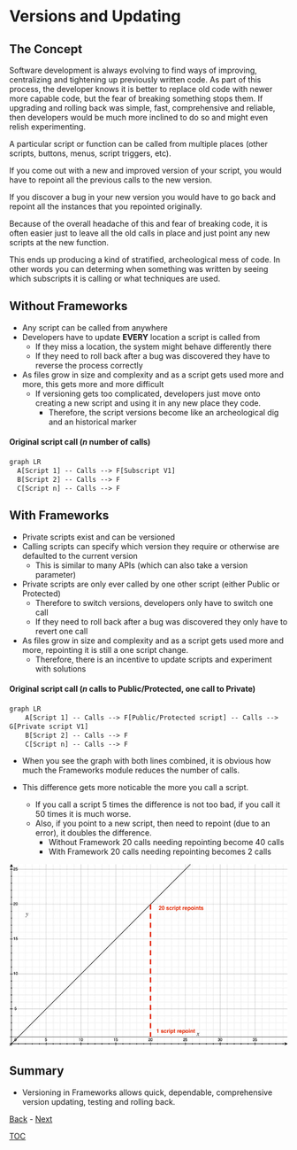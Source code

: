 # Versions and Updating

## The Concept

Software development is always evolving to find ways of improving, centralizing and tightening up previously written code. As part of this process, the developer knows it is better to replace old code with newer more capable code, but the fear of breaking something stops them. If upgrading and rolling back was simple, fast, comprehensive and reliable, then developers would be much more inclined to do so and might even relish experimenting.

A particular script or function can be called from multiple places (other scripts, buttons, menus, script triggers, etc).

If you come out with a new and improved version of your script, you would have to repoint all the previous calls to the new version. 

If you discover a bug in your new version you would have to go back and repoint all the instances that you repointed originally.

Because of the overall headache of this and fear of breaking code, it is often easier just to leave all the old calls in place and just point any new scripts at the new function. 

This ends up producing a kind of stratified, archeological mess of code. In other words you can determing when something was written by seeing which subscripts it is calling or what techniques are used.

## Without Frameworks

- Any script can be called from anywhere
- Developers have to update __EVERY__ location a script is called from
  - If they miss a location, the system might behave differently there
  - If they need to roll back after a bug was discovered they have to reverse the process correctly 
- As files grow in size and complexity and as a script gets used more and more, this gets more and more difficult
  - If versioning gets too complicated, developers just move onto creating a new script and using it in any new place they code. 
    - Therefore, the script versions become like an archeological dig and an historical marker

#### Original script call (_n_ number of calls)

```mermaid
graph LR
  A[Script 1] -- Calls --> F[Subscript V1] 
  B[Script 2] -- Calls --> F
  C[Script n] -- Calls --> F
```

## With Frameworks

- Private scripts exist and can be versioned
- Calling scripts can specify which version they require or otherwise are defaulted to the current version
  - This is similar to many APIs (which can also take a version parameter)
- Private scripts are only ever called by one other script (either Public or Protected)
  - Therefore to switch versions, developers only have to switch one call
  - If they need to roll back after a bug was discovered they only have to revert one call
- As files grow in size and complexity and as a script gets used more and more, repointing it is still a one script change.
  - Therefore, there is an incentive to update scripts and experiment with solutions

#### Original script call (_n_ calls to Public/Protected, one call to Private)

```mermaid
graph LR
    A[Script 1] -- Calls --> F[Public/Protected script] -- Calls --> G[Private script V1]
    B[Script 2] -- Calls --> F
    C[Script n] -- Calls --> F
```

- When you see the graph with both lines combined, it is obvious how much the Frameworks module reduces the number of calls.

- This difference gets more noticable the more you call a script.
  - If you call a script 5 times the difference is not too bad, if you call it 50 times it is much worse.
  - Also, if you point to a new script, then need to repoint (due to an error), it doubles the difference.
    - Without Framework 20 calls needing repointing become 40 calls
    - With Framework 20 calls needing repointing becomes 2 calls

![Calls Both](Screenshots/Calls_Both.png)

## Summary

- Versioning in Frameworks allows quick, dependable, comprehensive version updating, testing and rolling back.

[Back](Introduction.md) - [Next](Script_Functions_And_Types.md)

[TOC](TOC.md)

